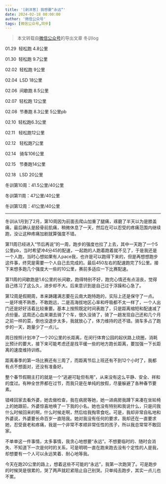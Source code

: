 ```yaml
---
title: '[剥洋葱] 我想要“永远”'
date: 2024-02-18 00:00:00
author: '微信公众号'
tags: [微信公众号,同步]
---
```


> 本文转载自[微信公众号](https://mp.weixin.qq.com/)的导出文章
冬训log

01.29  轻松跑 4.8公里

01.30  轻松跑 9.7公里

02.02  轻松跑 9公里

02.04  LSD 18公里

02.06  间歇跑 8.5公里

02.07  轻松跑 12公里

02.08  节奏跑 8.3公里 5公里pb

02.10  轻松跑6.3公里

02.11   轻松跑12公里

02.12   轻松跑7公里

02.14   骑车106公里

02.15   节奏跑14公里

02.18   LSD 20公里

冬训第10周：41.5公里/40公里

冬训第11周：47公里/40公里

冬训第12周：41公里/40公里

---

冬训从1月到了2月，第10周因为前面去爬山加重了腿痛，琢磨了半天以为是膝盖痛，最后确认是胫骨前肌痛，稍微休息了一天，然后在可以忍受的疼痛范围内继续跑，没让这种疼痛加剧就算强度不错。

第11周已经进入“节后再说”的一周，跑步的强度也拉了上去，其中一天跑了一个5公里pb，当时希望冲4分45的配速，一起跑的人跑着跑着就不见了，于是我还是一个人跑，当时心想如果有人pace我，也许是可以跑得下来的，但是再想想跑步这件事，终究是需要一个人自己去完成的。最后450左右的配速跑完了5公里。接下来想多跑几个强度大一些的10公里，赛前多适应一下比赛配速。

第11周的间歇跑是1.6公里的长间歇，跑得特别不好，跑完心情还有点沮丧，觉得自己练习了这么久，进步却不大。后来意识到是自己过于浮躁和心急了。

第12周是假期周，本来踌躇满志要在云南大跑特跑的，实际上还是保守了一点。一是环境不熟悉，不敢跑远，二是高海拔地区心率和呼吸都不太一样了，一个人出门还是好好活着比较重要。基本上按照既定时间表跑了，只是距离缩短和配速减了点份量。这周还心血来潮去骑了个车，很久没骑了，骑了一趟发现自己还和几个月之前一样的菜，倒也没退步太多，我就放心了，体力维持的还不错。骑车多占了跑步的一天，跑量少了一点儿。

周日按照计划冲了一个20公里的长距离，在闵行体育公园的起伏路上绕圈，消耗比预计的要大，接下来可能考虑还是找平缓一些的地方跑长距离，要加强一下长距离的速度维持训练。

距离春季的第一场比赛还有三周了，而距离节后上班还有不到12个小时了，我都有点不想面对，还没有准备好。

整个春节假期主打的就是一个“逃避可耻但有用”，从来没有这么平静、安全、祥和的度过。有种全世界都在过节，而我只是在单纯的放假，尽量躲避了各种春节要素。

错峰回家去看外婆，她去做检查，我在病房等她，她一进病房我蹲下来凑在坐轮椅上的她跟前，外婆惊喜地唤了一下我的小名。她也没有特别和我说什么，只是问我什么时候回来的啊，什么时候走啊，然后给我掏零食吃。可是，我却非常自私地和外婆说，外婆要长命百岁一直陪我。她对我没有任何的要求，我却还在一直要求她，忍受衰老和疼痛，我是一个非常不孝顺非常任性的孩子，所以我总常常不敢回家。

不单单这一件事情，太多事情，我贪心地想要“永远”。不想要临时的、随时会消失、不知道下一次是何时的关系，可是明明一直在跑来跑去没有个定性的人是我，却想要有一个人可以永远笑着、耐心地等我。

今天在跑20公里的路上，想着这些不可能的“永远”，我第一次跑哭了。可是跑步的时候哭是很累的，哭了两声就赶紧阻止自己别哭。只单纯去跑步，其实一点儿也不累。